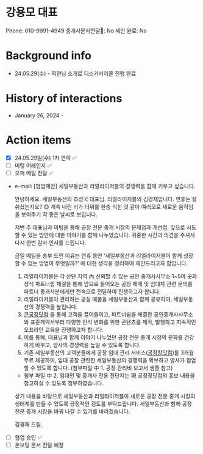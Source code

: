# 강용모 대표

Phone: 010-9991-4949
중개사문자전달📩: No
제안 완료: No

# Background info

- 24.05.29(수) - 희현님 소개로 디스커버리콜 진행 완료

# History of interactions

- January 26, 2024 -

# Action items

- [x]  24.05.29일(수) 1차 연락 ✅
- [ ]  미팅 어레인지 ✅
- [ ]  오퍼 메일 전달 ✅
- e-mail: [협업제안] 세일부동산과 리얼라이저블의 경쟁력을 함께 키우고 싶습니다.
    
    안녕하세요. 세일부동산의 조성국 대표님.
    리얼라이저블의 김경재입니다.
    연휴는 잘 쉬셨는지요? 😊
    계속 내린 비가 더위를 한층 식힌 것 같아
    여러모로 새로운 움직임을 보여주기 딱 좋은 날씨로 보입니다.
    
    저번 주 대표님과 미팅을 통해 공장 전문 중개 시장의 문제점과 개선점,
    앞으로 시도할 수 있는 방안에 대한 이야기를 함께 나누었습니다.
    귀중한 시간과 의견을 주셔서 다시 한번 감사 인사를 드립니다.
    
    금일 메일을 송부 드린 이유는
    연휴 동안 ‘세일부동산과 리얼라이저블이 함께 성장할 수 있는 방법이 무엇일까?’
    에 대한 생각을 정리하여 제안드리고자 함입니다.
    
    1. 리얼라이저블은 각 산단 지역 內 신뢰할 수 있는 공인 중개사사무소 1~5여 곳과 정식 파트너쉽 체결을 통해 앞으로 들어오는 공장 매매 및 임대차 관련 문의를 파트너 중개사분에게만 전속으로 전달하여 진행하고자 합니다.
    2. 리얼라이저블이 관리하는 공실 매물을 세일부동산과 함께 공유하여, 세일부동산의 경쟁력을 높입니다.
    3. [큰공장닷컴](https://bigfactory.kr/) 을 통해 고객을 끌어들이고, 파트너쉽을 체결한 공인중개사사무소와 표준계약서부터 다양한 인식 변화를 위한 콘텐츠를 제작, 발행하고 지속적인 오프라인 교육을 진행하고자 합니다.
    4. 이를 통해, 대표님과 함께 이야기 나누었던 공장 전문 중개 시장의 문화를 건강하게 바꾸고, 양사의 경쟁력을 높일 수 있도록 합니다.
    5. 기존 세일부동산의 고객분들에게 공장 임대 관리 서비스([공장장닷컴](https://xn--ob0b391ca.com/))를 3개월 무료 제공하여, 임대 공장 관련한 세일부동산의 경쟁력을 확보하고 양사가 협업할 수 있도록 합니다. (첨부파일 中 1. 공장 관리비 보고서 샘플 참고)
    - 첨부 파일 中 2. 임대인 및 중개사 전용 전단지는 現 공장장닷컴의 홍보 내용을 참고하실 수 있도록 첨부하였습니다.
    
    상기 내용을 바탕으로 세일부동산과 리얼라이저블이 새로운 공장 전문 중개 시장의
    생태계를 만들 수 있도록 긍정적인 검토를 부탁드립니다.
    세일부동산과 함께 공장 전문 중개 시장을 바꿔 나갈 수 있기를 바라겠습니다.
    
    김경재 드림.
    
- [ ]  협업 승인 ✅
- [ ]  온보딩 문서 전달 예정